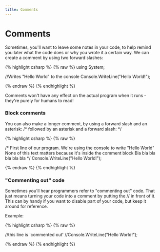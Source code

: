 ```yaml
---
title: Comments
---
```


# Comments

Sometimes, you'll want to leave some notes in your code, to help remind you later what the code does or why you wrote it a certain way.
We can create a comment by using two forward slashes:


{% highlight csharp  %}
{% raw %}
using System;

//Writes "Hello World" to the console
Console.WriteLine("Hello World!");

{% endraw %}
{% endhighlight %}

Comments won't have any effect on the actual program when it runs - they're purely for humans to read!

### Block comments

You can also make a longer comment, by using a forward slash and an asterisk: /* followed by an asterisk and a forward slash: */

{% highlight csharp %}
{% raw %}

/*
First line of our program. We're using the console to write "Hello World"
None of this text matters because it's inside the comment block
Bla bla bla
bla bla bla
*/
Console.WriteLine("Hello World!");


{% endraw %}
{% endhighlight %}


### "Commenting out" code
Sometimes you'll hear programmers refer to "commenting out" code. That just means turning your code into a comment by putting the // in front of it.
This can by handy if you want to disable part of your code, but keep it around for reference. 

Example:

{% highlight csharp %}
{% raw %}

//this line is 'commented out'
//Console.WriteLine("Hello World!");


{% endraw %}
{% endhighlight %}